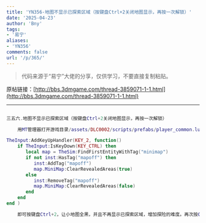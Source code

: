 ```yaml
---
title: 'YN356-地图不显示已探索区域（按键盘Ctrl+2关闭地图显示，再按一次解锁）'
date: '2025-04-23'
author: 'Bny'
tags:
- '易宁'
aliases:
- 'YN356'
comments: false
url: '/p/365/'
---
```


> 代码来源于“易宁”大佬的分享，仅供学习，不要直接复制粘贴。

原帖链接：[http://bbs.3dmgame.com/thread-3859071-1-1.html](http://bbs.3dmgame.com/thread-3859071-1-1.html)

---

```lua  

三五六.地图不显示已探索区域（按键盘Ctrl+2关闭地图显示，再按一次解锁）

	用MT管理器打开游戏目录/assets/DLC0002/scripts/prefabs/player_common.lua文件，在inst:AddComponent("resurrectable")下一行插入以下内容：

TheInput:AddKeyUpHandler(KEY_2, function()
	if TheInput:IsKeyDown(KEY_CTRL) then
	   local map = TheSim:FindFirstEntityWithTag("minimap")
	   if not inst:HasTag("mapoff") then
		  inst:AddTag("mapoff")
		  map.MiniMap:ClearRevealedAreas(true)
	   else
		  inst:RemoveTag("mapoff")
		  map.MiniMap:ClearRevealedAreas(false)
	   end
	end
end )

	即可按键盘Ctrl+2，让小地图全黑，并且不再显示已探索区域，增加探险的难度。再次按Ctrl+2，可解锁小地图显示已探索区域

```  

